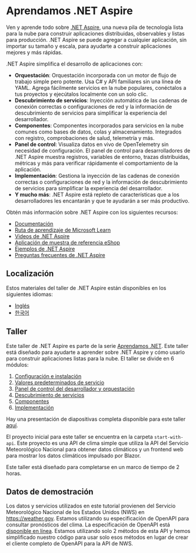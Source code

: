 ﻿# Aprendamos .NET Aspire

Ven y aprende todo sobre [.NET Aspire](https://learn.microsoft.com/dotnet/aspire/), una nueva pila de tecnología lista para la nube para construir aplicaciones distribuidas, observables y listas para producción. .NET Aspire se puede agregar a cualquier aplicación, sin importar su tamaño y escala, para ayudarte a construir aplicaciones mejores y más rápidas.

.NET Aspire simplifica el desarrollo de aplicaciones con:

- **Orquestación**: Orquestación incorporada con un motor de flujo de trabajo simple pero potente. Usa C# y API familiares sin una línea de YAML. Agrega fácilmente servicios en la nube populares, conéctalos a tus proyectos y ejecútalos localmente con un solo clic.
- **Descubrimiento de servicios**: Inyección automática de las cadenas de conexión correctas o configuraciones de red y la información de descubrimiento de servicios para simplificar la experiencia del desarrollador.
- **Componentes**: Componentes incorporados para servicios en la nube comunes como bases de datos, colas y almacenamiento. Integrados con registro, comprobaciones de salud, telemetría y más.
- **Panel de control**: Visualiza datos en vivo de OpenTelemetry sin necesidad de configuración. El panel de control para desarrolladores de .NET Aspire muestra registros, variables de entorno, trazas distribuidas, métricas y más para verificar rápidamente el comportamiento de la aplicación.
- **Implementación**: Gestiona la inyección de las cadenas de conexión correctas o configuraciones de red y la información de descubrimiento de servicios para simplificar la experiencia del desarrollador.
- **Y mucho más**: .NET Aspire está repleto de características que a los desarrolladores les encantarán y que te ayudarán a ser más productivo.

Obtén más información sobre .NET Aspire con los siguientes recursos:
- [Documentación](https://learn.microsoft.com/dotnet/aspire)
- [Ruta de aprendizaje de Microsoft Learn](https://learn.microsoft.com/en-us/training/paths/dotnet-aspire/)
- [Videos de .NET Aspire](https://aka.ms/aspire/videos)
- [Aplicación de muestra de referencia eShop](https://github.com/dotnet/eshop)
- [Ejemplos de .NET Aspire](https://learn.microsoft.com/samples/browse/?expanded=dotnet&products=dotnet-aspire)
- [Preguntas frecuentes de .NET Aspire](https://learn.microsoft.com/dotnet/aspire/reference/aspire-faq)

## Localización

Estos materiales del taller de .NET Aspire están disponibles en los siguientes idiomas:

- [Inglés](./README.md)
- [한국어](./README.ko.md)

## Taller

Este taller de .NET Aspire es parte de la serie [Aprendamos .NET](https://aka.ms/letslearndotnet). Este taller está diseñado para ayudarte a aprender sobre .NET Aspire y cómo usarlo para construir aplicaciones listas para la nube. El taller se divide en 6 módulos:

1. [Configuración e instalación](./workshop/1-setup.md)
1. [Valores predeterminados de servicio](./workhsop/2-sevicedefaults.md)
1. [Panel de control del desarrollador y orquestación](./workshop/3-dashboard-apphost.md)
1. [Descubrimiento de servicios](./workshop/4-servicediscovery.md)
1. [Componentes](./workshop/5-components.md)
1. [Implementación](./workshop/6-deployment.md)

Hay una presentación de diapositivas completa disponible para este taller [aquí](./workshop/AspireWorkshop.pptx).

El proyecto inicial para este taller se encuentra en la carpeta `start-with-api`. Este proyecto es una API de clima simple que utiliza la API del Servicio Meteorológico Nacional para obtener datos climáticos y un frontend web para mostrar los datos climáticos impulsado por Blazor.

Este taller está diseñado para completarse en un marco de tiempo de 2 horas.

## Datos de demostración

Los datos y servicios utilizados en este tutorial provienen del Servicio Meteorológico Nacional de los Estados Unidos (NWS) en https://weather.gov. Estamos utilizando su especificación de OpenAPI para consultar pronósticos del clima. La especificación de OpenAPI está [disponible en línea](https://www.weather.gov/documentation/services-web-api). Estamos utilizando solo 2 métodos de esta API y hemos simplificado nuestro código para usar solo esos métodos en lugar de crear el cliente completo de OpenAPI para la API de NWS.
